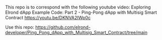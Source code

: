 This repo is to correspond with the following youtube video:
Exploring Elrond dApp Example Code: Part 2 - Ping-Pong dApp with Multisig Smart Contract
https://youtu.be/DKNVA2IWp0c


Use this repo:
https://github.com/elrond-developer/Ping_Pong_dApp_with_Multisig_Smart_Contract/tree/main
